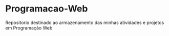 # Programacao-Web
Repositorio destinado ao armazenamento das minhas atividades e projetos em Programação Web
